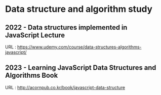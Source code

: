 # Data structure and algorithm study

## 2022 - Data structures implemented in JavaScript Lecture

URL : https://www.udemy.com/course/data-structures-algorithms-javascript/

## 2023 - Learning JavaScript Data Structures and Algorithms Book

URL : http://acornpub.co.kr/book/javascript-data-structure
